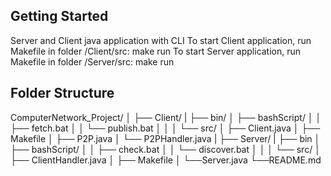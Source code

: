 ## Getting Started

Server and Client java application with CLI
To start Client application, run Makefile in folder /Client/src: make run
To start Server application, run Makefile in folder /Server/src: make run

## Folder Structure
ComputerNetwork_Project/
│
├── Client/
|   ├── bin/
│   ├── bashScript/
│   │   ├── fetch.bat
│   │   └── publish.bat
│   │
│   └── src/
│       ├── Client.java
│       ├── Makefile
│       ├── P2P.java
│       └── P2PHandler.java
|
├── Server/
|   ├── bin
│   ├── bashScript/
│   │   ├── check.bat
│   │   └── discover.bat
│   │
│   └── src/
│       ├── ClientHandler.java
│       ├── Makefile
│       └──Server.java
└──README.md


